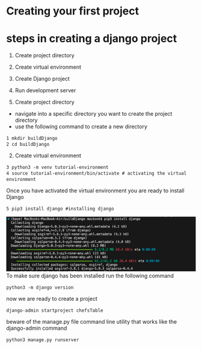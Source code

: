 # Creating your first project 

# steps in creating a django project

1. Create project directory
2. Create virtual environment
3. Create Django project
4. Run development server


1. Create project directory

+ navigate into a specific directory you want to create the project directory
+ use the following command to create a new directory
```
1 mkdir buildDjango
2 cd buildDjango
```

2. Create virtual environment

```
3 python3 -m venv tutorial-environment
4 source tutorial-environment/bin/activate # activating the virtual environment
```

Once you have activated the virtual environment you are ready to install Django

```
5 pip3 install django #installing django
```
![alt text](image-7.png)
To make sure django has been installed run the following command
```
python3 -m django version
```

now we are ready to create a project

```
django-admin startproject chefsTable
```
beware of the manage.py file command line utility that works like the django-admin command

```
python3 manage.py runserver
```



